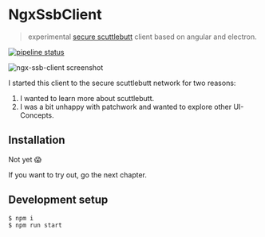 # NgxSsbClient
> experimental [secure scuttlebutt](https://www.scuttlebutt.nz/) client based on angular and electron.

[![pipeline status](https://gitlab.com/datenknoten/ngx-ssb-client/badges/develop/pipeline.svg)](https://gitlab.com/datenknoten/ngx-ssb-client/commits/develop)

![ngx-ssb-client screenshot](client-screenshot)

I started this client to the secure scuttlebutt network for two reasons:

1. I wanted to learn more about scuttlebutt.
1. I was a bit unhappy with patchwork and wanted to explore other UI-Concepts.

## Installation

Not yet :scream:

If you want to try out, go the next chapter.

## Development setup

```
$ npm i
$ npm run start
```
